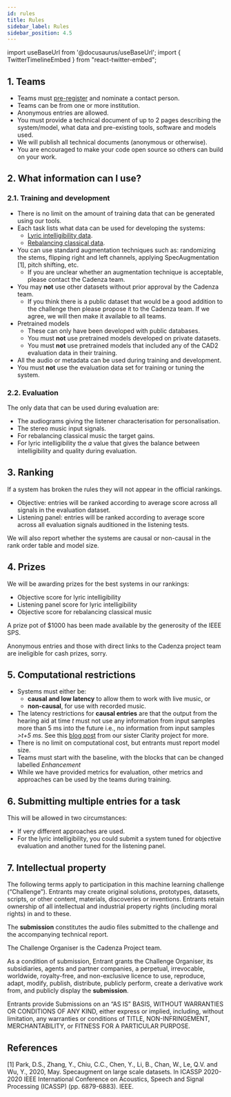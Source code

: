 ```yaml
---
id: rules
title: Rules
sidebar_label: Rules
sidebar_position: 4.5
---
```

import useBaseUrl from '@docusaurus/useBaseUrl';
import { TwitterTimelineEmbed } from "react-twitter-embed";

## 1. Teams

- Teams must [pre-register](registration) and nominate a contact person.
- Teams can be from one or more institution.
- Anonymous entries are allowed.
- You must provide a technical document of up to 2 pages describing the system/model, what data and pre-existing tools, software and models used.
- We will publish all technical documents (anonymous or otherwise).
- You are encouraged to make your code open source so others can build on your work.

## 2. What information can I use?

### 2.1. Training and development

- There is no limit on the amount of training data that can be generated using our tools.
- Each task lists what data can be used for developing the systems:
  - [Lyric intelligibility data](../Lyric%20Intelligibility/lyric_data).
  - [Rebalancing classical data](../Rebalancing%20Classical/rebalancing_data).
- You can use standard augmentation techniques such as: randomizing the stems, flipping right and left channels, applying SpecAugmentation [1], pitch shifting, etc.
  - If you are unclear whether an augmentation technique is acceptable, please contact the Cadenza team.
- You may <b>not</b> use other datasets without prior approval by the Cadenza team.
  - If you think there is a public dataset that would be a good addition to the challenge then please propose it to the Cadenza team. If we agree, we will then make it available to all teams.
- Pretrained models
  - These can only have been developed with public databases.
  - You must <b>not</b> use pretrained models developed on private datasets.
  - You must <b>not</b> use pretrained models that included any of the CAD2 evaluation data in their training.
- All the audio or metadata can be used during training and development.
- You must **not** use the evaluation data set for training or tuning the system.

### 2.2. Evaluation

The only data that can be used during evaluation are:

- The audiograms giving the listener characterisation for personalisation.
- The stereo music input signals.
- For rebalancing classical music the target gains.
- For lyric intelligibility the 𝛼 value that gives the balance between intelligibility and quality during evaluation.

## 3. Ranking

If a system has broken the rules they will not appear in the official rankings.

- Objective: entries will be ranked according to average score across all signals in the evaluation dataset.
- Listening panel: entries will be ranked according to average score across all evaluation signals auditioned in the listening tests.

We will also report whether the systems are causal or non-causal in the rank order table and model size.

## 4. Prizes

We will be awarding prizes for the best systems in our rankings:

- Objective score for lyric intelligibility
- Listening panel score for lyric intelligibility
- Objective score for rebalancing classical music

A prize pot of $1000 has been made available by the generosity of the IEEE SPS.

Anonymous entries and those with direct links to the Cadenza project team are ineligible for cash prizes, sorry.

## 5. Computational restrictions

* Systems must either be:
  *  <b>causal and low latency</b> to allow them to work with live music, or
  *  <b>non-causal</b>, for use with recorded music.
* The latency restrictions for <b>causal entries</b> are that the output from the hearing aid at time <i>t</i> must not use any information from input samples more than 5 ms into the future i.e., no information from input samples <i>>t+5 ms</i>. See this [blog post](https://claritychallenge.org/blog/Latency,%20computation%20time%20and%20real-time%20operation) from our sister Clarity project for more.
* There is no limit on computational cost, but entrants must report model size.
* Teams must start with the baseline, with the blocks that can be changed labelled *Enhancement*
* While we have provided metrics for evaluation, other metrics and approaches can be used by the teams during training.

## 6. Submitting multiple entries for a task

This will be allowed in two circumstances:
- If very different approaches are used.
- For the lyric intelligibility, you could submit a system tuned for objective evaluation and another tuned for the listening panel.

## 7. Intellectual property

The following terms apply to participation in this machine learning challenge (“Challenge”). Entrants may create original solutions, prototypes, datasets, scripts, or other content, materials, discoveries or inventions. Entrants retain ownership of all intellectual and industrial property rights (including moral rights) in and to these.

The **submission** constitutes the audio files submitted to the challenge and the accompanying technical report.

The Challenge Organiser is the Cadenza Project team.

As a condition of submission, Entrant grants the Challenge Organiser, its subsidiaries, agents and partner companies, a perpetual, irrevocable, worldwide, royalty-free, and non-exclusive licence to use, reproduce, adapt, modify, publish, distribute, publicly perform, create a derivative work from, and publicly display the **submission**.

Entrants provide Submissions on an “AS IS” BASIS, WITHOUT WARRANTIES OR CONDITIONS OF ANY KIND, either express or implied, including, without limitation, any warranties or conditions of TITLE, NON-INFRINGEMENT, MERCHANTABILITY, or FITNESS FOR A PARTICULAR PURPOSE.

## References
[1] Park, D.S., Zhang, Y., Chiu, C.C., Chen, Y., Li, B., Chan, W., Le, Q.V. and Wu, Y., 2020, May. Specaugment on large scale datasets. In ICASSP 2020-2020 IEEE International Conference on Acoustics, Speech and Signal Processing (ICASSP) (pp. 6879-6883). IEEE.